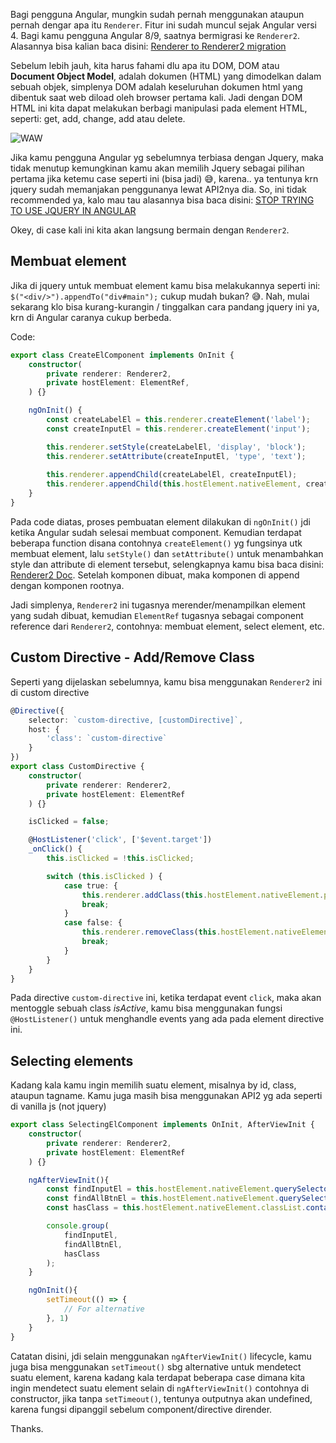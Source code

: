 <!--- Description: Angular - DOM Manipulation - You Don't Need Jquery -->

Bagi pengguna Angular, mungkin sudah pernah menggunakan ataupun pernah dengar apa itu `Renderer`. Fitur ini sudah muncul sejak Angular versi 4. Bagi kamu pengguna Angular 8/9, saatnya bermigrasi ke `Renderer2`. Alasannya bisa kalian baca disini: [Renderer to Renderer2 migration](https://angular.io/guide/migration-renderer)


Sebelum lebih jauh, kita harus fahami dlu apa itu DOM, DOM atau **Document Object Model**, adalah dokumen (HTML) yang dimodelkan dalam sebuah objek, simplenya DOM adalah keseluruhan dokumen html yang dibentuk saat web diload oleh browser pertama kali. Jadi dengan DOM HTML ini kita dapat melakukan berbagi manipulasi pada element HTML, seperti: get, add, change, add atau delete.

![WAW](https://i.redd.it/3t9ltfiw2zv01.png)

Jika kamu pengguna Angular yg sebelumnya terbiasa dengan Jquery, maka tidak menutup kemungkinan kamu akan memilih Jquery sebagai pilihan pertama jika ketemu case seperti ini (bisa jadi) 😅, karena.. ya tentunya krn jquery sudah memanjakan penggunanya lewat API2nya dia. So, ini tidak recommended ya, kalo mau tau alasannya bisa baca disini: [STOP TRYING TO USE JQUERY IN ANGULAR](https://docs.angularjs.org/misc/faq#common-pitfalls)

Okey, di case kali ini kita akan langsung bermain dengan `Renderer2`.

## Membuat element
Jika di jquery untuk membuat element kamu bisa melakukannya seperti ini: `$("<div/>").appendTo("div#main");` cukup mudah bukan? 😅. Nah, mulai sekarang klo bisa kurang-kurangin / tinggalkan cara pandang jquery ini ya, krn di Angular caranya cukup berbeda.

Code:
```ts
export class CreateElComponent implements OnInit {
    constructor(
        private renderer: Renderer2,
        private hostElement: ElementRef,
    ) {}

    ngOnInit() {
        const createLabelEl = this.renderer.createElement('label');
        const createInputEl = this.renderer.createElement('input');

        this.renderer.setStyle(createLabelEl, 'display', 'block');
        this.renderer.setAttribute(createInputEl, 'type', 'text');
        
        this.renderer.appendChild(createLabelEl, createInputEl);
        this.renderer.appendChild(this.hostElement.nativeElement, createLabelEl);
    }
}
```

Pada code diatas, proses pembuatan element dilakukan di `ngOnInit()` jdi ketika Angular sudah selesai membuat component. Kemudian terdapat beberapa function disana contohnya `createElement()` yg fungsinya utk membuat element, lalu `setStyle()` dan `setAttribute()` untuk menambahkan style dan attribute di element tersebut, selengkapnya kamu bisa baca disini: [Renderer2 Doc](https://angular.io/api/core/Renderer2). Setelah komponen dibuat, maka komponen di append dengan komponen rootnya.

Jadi simplenya, `Renderer2` ini tugasnya merender/menampilkan element yang sudah dibuat, kemudian `ElementRef` tugasnya sebagai component reference dari `Renderer2`, contohnya: membuat element, select element, etc.

## Custom Directive - Add/Remove Class
Seperti yang dijelaskan sebelumnya, kamu bisa menggunakan `Renderer2` ini di custom directive

```ts
@Directive({
    selector: `custom-directive, [customDirective]`,
    host: {
        'class': `custom-directive`
    }
})
export class CustomDirective {
    constructor(
        private renderer: Renderer2, 
        private hostElement: ElementRef
    ) {}

    isClicked = false;

    @HostListener('click', ['$event.target'])
    _onClick() {
        this.isClicked = !this.isClicked;

        switch (this.isClicked ) {
            case true: {
                this.renderer.addClass(this.hostElement.nativeElement.parentNode, 'isActive');
                break;
            }
            case false: {
                this.renderer.removeClass(this.hostElement.nativeElement.parentNode, 'isActive');
                break;
            }
        }
    }
}
```
Pada directive `custom-directive` ini, ketika terdapat event `click`, maka akan mentoggle sebuah class *isActive*, kamu bisa menggunakan fungsi `@HostListener()` untuk menghandle events yang ada pada element directive ini.

## Selecting elements
Kadang kala kamu ingin memilih suatu element, misalnya by id, class, ataupun tagname. Kamu juga masih bisa menggunakan API2 yg ada seperti di vanilla js (not jquery)

```ts
export class SelectingElComponent implements OnInit, AfterViewInit {
    constructor(
        private renderer: Renderer2, 
        private hostElement: ElementRef
    ) {}

    ngAfterViewInit(){
        const findInputEl = this.hostElement.nativeElement.querySelector('input[type="checkbox"]');
        const findAllBtnEl = this.hostElement.nativeElement.querySelectorAll('button');
        const hasClass = this.hostElement.nativeElement.classList.contains('container');

        console.group(
            findInputEl,
            findAllBtnEl,
            hasClass
        );
    }

    ngOnInit(){
        setTimeout(() => {
            // For alternative
        }, 1)
    }
}
```
Catatan disini, jdi selain menggunakan `ngAfterViewInit()` lifecycle, kamu juga bisa menggunakan `setTimeout()` sbg alternative untuk mendetect suatu element, karena kadang kala terdapat beberapa case dimana kita ingin mendetect suatu element selain di `ngAfterViewInit()` contohnya di constructor, jika tanpa `setTimeout()`, tentunya outputnya akan undefined, karena fungsi dipanggil sebelum component/directive dirender.

Thanks.